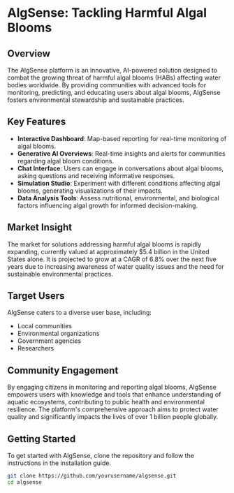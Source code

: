 # AlgSense: Tackling Harmful Algal Blooms

## Overview

The AlgSense platform is an innovative, AI-powered solution designed to combat the growing threat of harmful algal blooms (HABs) affecting water bodies worldwide. By providing communities with advanced tools for monitoring, predicting, and educating users about algal blooms, AlgSense fosters environmental stewardship and sustainable practices.

## Key Features

- **Interactive Dashboard**: Map-based reporting for real-time monitoring of algal blooms.
- **Generative AI Overviews**: Real-time insights and alerts for communities regarding algal bloom conditions.
- **Chat Interface**: Users can engage in conversations about algal blooms, asking questions and receiving informative responses.
- **Simulation Studio**: Experiment with different conditions affecting algal blooms, generating visualizations of their impacts.
- **Data Analysis Tools**: Assess nutritional, environmental, and biological factors influencing algal growth for informed decision-making.

## Market Insight

The market for solutions addressing harmful algal blooms is rapidly expanding, currently valued at approximately $5.4 billion in the United States alone. It is projected to grow at a CAGR of 6.8% over the next five years due to increasing awareness of water quality issues and the need for sustainable environmental practices.

## Target Users

AlgSense caters to a diverse user base, including:

- Local communities
- Environmental organizations
- Government agencies
- Researchers

## Community Engagement

By engaging citizens in monitoring and reporting algal blooms, AlgSense empowers users with knowledge and tools that enhance understanding of aquatic ecosystems, contributing to public health and environmental resilience. The platform's comprehensive approach aims to protect water quality and significantly impacts the lives of over 1 billion people globally.

## Getting Started

To get started with AlgSense, clone the repository and follow the instructions in the installation guide.

```bash
git clone https://github.com/yourusername/algsense.git
cd algsense
